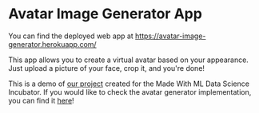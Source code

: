 # Avatar Image Generator App

You can find the deployed web app at https://avatar-image-generator.herokuapp.com/

This app allows you to create a virtual avatar based on your appearance. Just upload a picture of your face, crop it, and you're done!

This is a demo of [our project](https://madewithml.com/projects/1233/generating-avatars-from-real-life-pictures/) created for the Made With ML Data Science Incubator.
If you would like to check the avatar generator implementation, you can find it [here](https://github.com/Leinadh/avatar-image-generator)!
